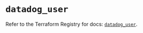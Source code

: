 # `datadog_user`

Refer to the Terraform Registry for docs: [`datadog_user`](https://registry.terraform.io/providers/datadog/datadog/3.67.0/docs/resources/user).
